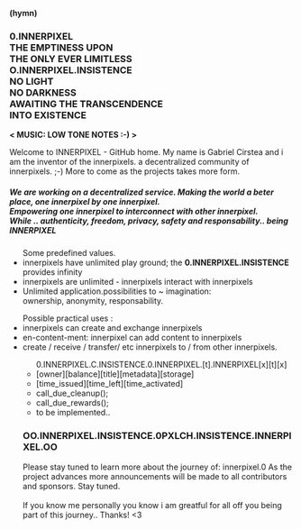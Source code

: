 <strong>(hymn)</strong><br>
<h3>
  <strong>0.INNERPIXEL</strong><br>
  THE EMPTINESS UPON <br>
  THE ONLY EVER LIMITLESS <br>
  O.INNERPIXEL.INSISTENCE <br> 
  NO LIGHT <br>
  NO DARKNESS <br>
  AWAITING THE TRANSCENDENCE <br>
  INTO EXISTENCE
</h3>
  
<strong>< MUSIC: LOW TONE NOTES :-) ></strong> 
  <p>
    Welcome to INNERPIXEL - GitHub home.  My name is Gabriel Cirstea and i am the inventor of the innerpixels.  
    a decentralized community of innerpixels. ;-) More to come as the projects takes more form. 
  </p>
<h5>
  We are working on a decentralized service. Making the world a beter place, one innerpixel by one innerpixel. 
  <br>Empowering one innerpixel to interconnect with other innerpixel. 
  <br>While .. authenticity, freedom, privacy, safety and responsability.. being INNERPIXEL 
</h5>

<ul>
  Some predefined values. 
  <li>innerpixels have unlimited play ground; the <strong>0.INNERPIXEL.INSISTENCE </strong> provides infinity </li>
  <li>innerpixels are unlimited - innerpixels interact with innerpixels  </li>
  <li>Unlimited application.possibilities to ~ imagination: <br> ownership, anonymity, responsability.</li></ul>
</ul>

<ul>
Possible practical uses : 
<li> innerpixels can create and exchange innerpixels </li>
<li> en-content-ment: innerpixel can add content to innerpixels </li>
<li> create / receive / transfer/ etc  innerpixels to / from other innerpixels.</li>


<ul>
0.INNERPIXEL.C.INSISTENCE.0.INNERPIXEL.[t].INNERPIXEL[x][t][x]
  <li>[owner][balance][title][metadata][storage]</li>
  <li>[time_issued][time_left][time_activated]</li>

  <li>call_due_cleanup(); </li>
  <li>call_due_rewards(); </li>
  <li>to be implemented.. </li>
</ul>


<h3>OO.INNERPIXEL.INSISTENCE.0PXLCH.INSISTENCE.INNERPIXEL.OO</h3>
<p>
Please stay tuned to learn more about the journey of: innerpixel.0
As the project advances more announcements will be made to all contributors and sponsors. Stay tuned. <br><br>If you know me personally you know i am greatful for all off you being part of this journey.. Thanks! <3
<p>

